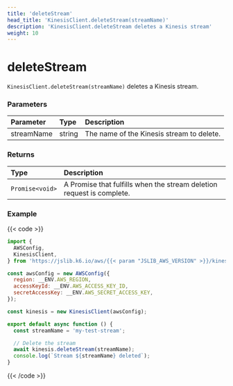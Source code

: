 ```yaml
---
title: 'deleteStream'
head_title: 'KinesisClient.deleteStream(streamName)'
description: 'KinesisClient.deleteStream deletes a Kinesis stream'
weight: 10
---
```


# deleteStream

`KinesisClient.deleteStream(streamName)` deletes a Kinesis stream.

### Parameters

| Parameter  | Type   | Description                               |
| :--------- | :----- | :---------------------------------------- |
| streamName | string | The name of the Kinesis stream to delete. |

### Returns

| Type            | Description                                                           |
| :-------------- | :-------------------------------------------------------------------- |
| `Promise<void>` | A Promise that fulfills when the stream deletion request is complete. |

### Example

{{< code >}}

```javascript
import {
  AWSConfig,
  KinesisClient,
} from 'https://jslib.k6.io/aws/{{< param "JSLIB_AWS_VERSION" >}}/kinesis.js';

const awsConfig = new AWSConfig({
  region: __ENV.AWS_REGION,
  accessKeyId: __ENV.AWS_ACCESS_KEY_ID,
  secretAccessKey: __ENV.AWS_SECRET_ACCESS_KEY,
});

const kinesis = new KinesisClient(awsConfig);

export default async function () {
  const streamName = 'my-test-stream';

  // Delete the stream
  await kinesis.deleteStream(streamName);
  console.log(`Stream ${streamName} deleted`);
}
```

{{< /code >}}
